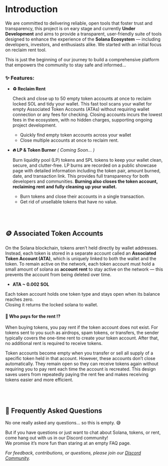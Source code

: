 <h1>Introduction</h1>

We are committed to delivering reliable, open tools that foster trust and transparency, this project is on eary stage and currently  **Under Development** and aims to provide a transparent, user-friendly suite of tools designed to enhance the experience of the **Solana Ecosystem** — including developers, investors, and enthusiasts alike. We started with an initial focus on reclaim rent tool.
 
This is just the beginning of our journey to build a comprehensive platform that empowers the community to stay safe and informed...
    
<h3>✨ Features:</h3>

- **♻️ Reclaim Rent**

    Check and close up to 50 empty token accounts at once to reclaim locked SOL and tidy your wallet. This fast tool scans your wallet for empty Associated Token Accounts (ATAs) without requiring wallet connection or any fees for checking. Closing accounts incurs the lowest fees in the ecosystem, with no hidden charges, supporting ongoing project development.

    - Quickly find empty token accounts across your wallet
    - Close multiple accounts at once to reclaim rent.


- **🔥 LP & Token Burner** *( Coming Soon... )*

    Burn liquidity pool (LP) tokens and SPL tokens to keep your wallet clean, secure, and clutter-free. LP burns are recorded on a public showcase page with detailed information including the token pair, amount burned, date, and transaction link. This provides full transparency for both developers and communities. <strong>Burning also closes the token account, reclaiming rent and fully cleaning up your wallet.</strong>

    - Burn tokens and close their accounts in a single transaction. 
    - Get rid of unsellable tokens that have no value.  

<br><br>

<h2>🪙 Associated Token Accounts</h2>

<p>On the Solana blockchain, tokens aren’t held directly by wallet addresses. Instead, each token is stored in a separate account called an <strong>Associated Token Account (ATA)</strong>, which is uniquely linked to both the wallet and the token. To remain active on the network, each token account must hold a small amount of solana as <strong>account rent</strong> to stay active on the network — this prevents the account from being deleted over time.</p>

<ul>
  <li><strong>ATA ~ 0.002 SOL</strong></li>
</ul>

<p>Each token account holds one token type and stays open when its balance reaches zero. <br> Closing it returns the locked solana to wallet.</p>

<h4>💸 Who pays for the rent !? </h4>
When buying tokens, you pay rent if the token account does not exist. For tokens sent to you such as airdrops, spam tokens, or transfers, the sender typically covers the one-time rent to create your token account. After that, no additional rent is required to receive tokens.

Token accounts become empty when you transfer or sell all supply of a specific token held in that account. However, these accounts don’t close automatically. They remain open so they can receive tokens again without requiring you to pay rent each time the account is recreated. This design saves users from repeatedly paying the rent fee and makes receiving tokens easier and more efficient.

<br><br>

<h2>🤔 Frequently Asked Questions</h2>

No one really asked any questions... so this is empty. 😅

But if you have questions or just want to chat about Solana, tokens, or rent, come hang out with us in our Discord community! <br> We promise it’s more fun than staring at an empty FAQ page.

*For feedback, contributions, or questions, please join our [Discord Community](https://discord.gg/yourserverlink).*
